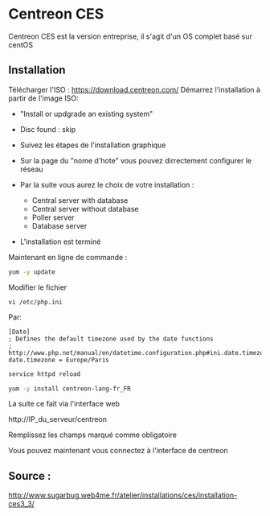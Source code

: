 # Centreon CES
Centreon CES est la version entreprise, il s'agit d'un OS complet basé sur centOS

## Installation
Télécharger l'ISO : https://download.centreon.com/
Démarrez l'installation à partir de l'image ISO:

+ "Install or updgrade an existing system"
+ Disc found : skip
+ Suivez les étapes de l'installation graphique
+ Sur la page du "nome d'hote" vous pouvez dirrectement configurer le réseau
+ Par la suite vous aurez le choix de votre installation :

	* Central server with database
	* Central server without database
	* Poller server
	* Database server
+ L'installation est terminé

Maintenant en ligne de commande :
```bash
yum -y update
```
Modifier le fichier
```
vi /etc/php.ini
```
Par:
```
[Date]
; Defines the default timezone used by the date functions
; http://www.php.net/manual/en/datetime.configuration.php#ini.date.timezone
date.timezone = Europe/Paris
```

```bash
service httpd reload
```

```bash
yum -y install centreon-lang-fr_FR
```

La suite ce fait via l'interface web

http://IP_du_serveur/centreon

Remplissez les champs marqué comme obligatoire

Vous pouvez maintenant vous connectez à l'interface de centreon

## Source :
http://www.sugarbug.web4me.fr/atelier/installations/ces/installation-ces3_3/
